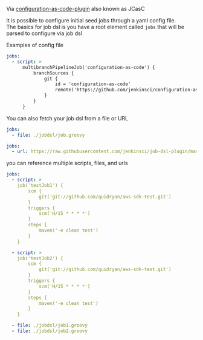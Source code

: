 Via [configuration-as-code-plugin](https://plugins.jenkins.io/configuration-as-code) also known as JCasC

It is possible to configure initial seed jobs through a yaml config file.  
The basics for job dsl is you have a root element called `jobs` that will be parsed to configure via job dsl

Examples of config file

```yml
jobs:
  - script: >
      multibranchPipelineJob('configuration-as-code') {
          branchSources {
              git {
                  id = 'configuration-as-code'
                  remote('https://github.com/jenkinsci/configuration-as-code-plugin.git')
              }
          }
      }
```

You can also fetch your job dsl from a file or URL

```yml
jobs:
  - file: ./jobdsl/job.groovy
```

```yml
jobs:
  - url: https://raw.githubusercontent.com/jenkinsci/job-dsl-plugin/master/job-dsl-plugin/src/test/resources/javaposse/jobdsl/plugin/testjob.groovy
```

you can reference multiple scripts, files, and urls

```yml
jobs:
  - script: >
    job('testJob1') {
        scm {
            git('git://github.com/quidryan/aws-sdk-test.git')
        }
        triggers {
            scm('H/15 * * * *')
        }
        steps {
            maven('-e clean test')
        }
    }

  - script: >
    job('testJob2') {
        scm {
            git('git://github.com/quidryan/aws-sdk-test.git')
        }
        triggers {
            scm('H/15 * * * *')
        }
        steps {
            maven('-e clean test')
        }
    }

  - file: ./jobdsl/job1.groovy
  - file: ./jobdsl/job2.groovy
```
